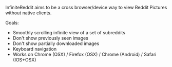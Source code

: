 InfiniteReddit aims to be a cross browser/device way to view Reddit Pictures without native clients.

Goals:
* Smoothly scrolling infinite view of a set of subreddits
* Don't show previously seen images
* Don't show partially downloaded images
* Keyboard navigation
* Works on Chrome (OSX) / Firefox (OSX) / Chrome (Android) / Safari (IOS+OSX)
